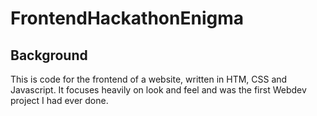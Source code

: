 # FrontendHackathonEnigma

## Background
This is code for the frontend of a website, written in HTM, CSS and Javascript.
It focuses heavily on look and feel and was the first Webdev project I had ever done.

